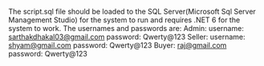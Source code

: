 The script.sql file should be loaded to the SQL Server(Microsoft Sql Server Management Studio) for the system to run and requires .NET 6 for the system to work.
The usernames and passwords are:
Admin: username: sarthakdhakal03@gmail.com password: Qwerty@123
Seller: username: shyam@gmail.com password: Qwerty@123
Buyer: raj@gmail.com password: Qwerty@123
